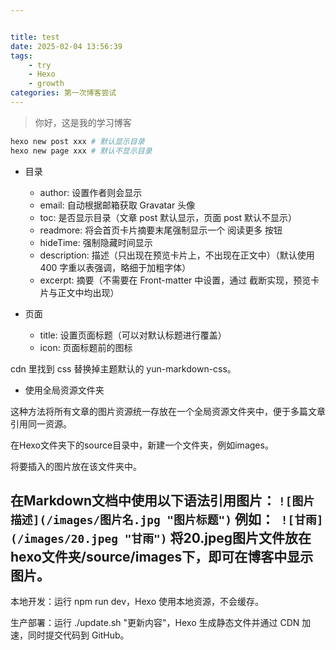 ```yaml
---


title: test
date: 2025-02-04 13:56:39
tags:
    - try
    - Hexo
    - growth
categories: 第一次博客尝试
---
```

> 你好，这是我的学习博客
```bash
hexo new post xxx # 默认显示目录
hexo new page xxx # 默认不显示目录
```

- 目录

  - author: 设置作者则会显示
  - email: 自动根据邮箱获取 Gravatar 头像
  - toc: 是否显示目录（文章 post 默认显示，页面 post 默认不显示）
  - readmore: 将会首页卡片摘要末尾强制显示一个 阅读更多 按钮
  - hideTime: 强制隐藏时间显示
  - description: 描述（只出现在预览卡片上，不出现在正文中）（默认使用 400 字重以表强调，略细于加粗字体）
  - excerpt: 摘要（不需要在 Front-matter 中设置，通过 <!-- more --> 截断实现，预览卡片与正文中均出现）

- 页面

  - title: 设置页面标题（可以对默认标题进行覆盖）
  - icon: 页面标题前的图标

cdn 里找到 css 替换掉主题默认的 yun-markdown-css。

- 使用全局资源文件夹

这种方法将所有文章的图片资源统一存放在一个全局资源文件夹中，便于多篇文章引用同一资源。

在Hexo文件夹下的source目录中，新建一个文件夹，例如images。

将要插入的图片放在该文件夹中。

在Markdown文档中使用以下语法引用图片： `![图片描述](/images/图片名.jpg "图片标题")` 例如：` ![甘雨](/images/20.jpeg "甘雨")` 将20.jpeg图片文件放在hexo文件夹/source/images下，即可在博客中显示图片。
---

本地开发：运行 npm run dev，Hexo 使用本地资源，不会缓存。

生产部署：运行 ./update.sh "更新内容"，Hexo 生成静态文件并通过 CDN 加速，同时提交代码到 GitHub。
